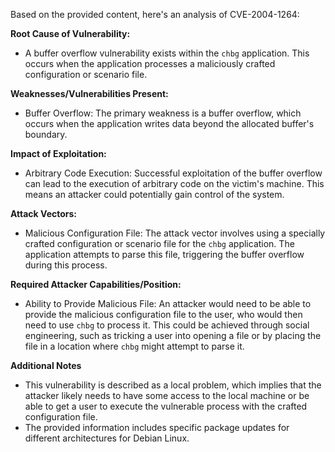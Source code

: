 Based on the provided content, here's an analysis of CVE-2004-1264:

**Root Cause of Vulnerability:**
- A buffer overflow vulnerability exists within the `chbg` application. This occurs when the application processes a maliciously crafted configuration or scenario file.

**Weaknesses/Vulnerabilities Present:**
-  Buffer Overflow: The primary weakness is a buffer overflow, which occurs when the application writes data beyond the allocated buffer's boundary.

**Impact of Exploitation:**
- Arbitrary Code Execution: Successful exploitation of the buffer overflow can lead to the execution of arbitrary code on the victim's machine. This means an attacker could potentially gain control of the system.

**Attack Vectors:**
- Malicious Configuration File: The attack vector involves using a specially crafted configuration or scenario file for the `chbg` application. The application attempts to parse this file, triggering the buffer overflow during this process.

**Required Attacker Capabilities/Position:**
- Ability to Provide Malicious File: An attacker would need to be able to provide the malicious configuration file to the user, who would then need to use `chbg` to process it. This could be achieved through social engineering, such as tricking a user into opening a file or by placing the file in a location where `chbg` might attempt to parse it.

**Additional Notes**
- This vulnerability is described as a local problem, which implies that the attacker likely needs to have some access to the local machine or be able to get a user to execute the vulnerable process with the crafted configuration file.
- The provided information includes specific package updates for different architectures for Debian Linux.